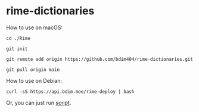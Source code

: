 # rime-dictionaries

How to use on macOS:

```shell
cd ./Rime
```

```shell
git init
```

```shell
git remote add origin https://github.com/bdim404/rime-dictionaries.git
```

```shell
git pull origin main
```

How to use on Debian:
```shell
curl -sS https://api.bdim.moe/rime-deploy | bash
```
Or, you can just run [script](https://github.com/bdim404/rime-dictionaries/blob/main/rime-deploy.sh).
